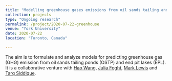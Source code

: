 ```yaml
---
title: "Modelling greenhouse gases emissions from oil sands tailing and end pit lakes"
collection: projects
type: "Ongoing research"
permalink: /project/2020-07-22-greenhouse
venue: "York University"
date: 2020-07-22
location: "Toronto, Canada"

---
```


The aim is to formulate and analyze models  for predicting greenhouse gas (GHG) emission from oil sands tailing ponds (OSTP) and end pit lakes (EPL). It is a collaborative venture with [Hao Wang](http://www.math.ualberta.ca/~hwang/), [Julia Foght](http://www.biology.ualberta.ca/faculty/julia_foght/), [Mark Lewis](http://www.math.ualberta.ca/~mlewis/) and   [Tarq Siddique](https://apps.ualberta.ca/directory/person/tariqs).
